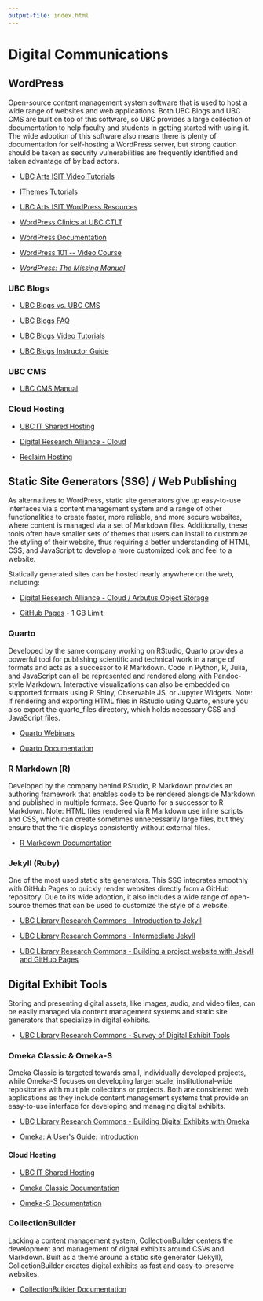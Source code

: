 ```yaml
---
output-file: index.html
---
```


# Digital Communications

## WordPress

Open-source content management system software that is used to host a wide range
of websites and web applications. Both UBC Blogs and UBC CMS are built on top of
this software, so UBC provides a large collection of documentation to help
faculty and students in getting started with using it. The wide adoption of this
software also means there is plenty of documentation for self-hosting a
WordPress server, but strong caution should be taken as security vulnerabilities
are frequently identified and taken advantage of by bad actors.

- [UBC Arts ISIT Video Tutorials](https://isit.web.arts.ubc.ca/video-tutorial-introduction-to-ubc-cms/)

- [IThemes Tutorials](https://ithemes.com/tutorials/)

- [UBC Arts ISIT WordPress Resources](https://isit.arts.ubc.ca/resources/)

- [WordPress Clinics at UBC CTLT](https://events.ctlt.ubc.ca/?s=wordpress)

- [WordPress Documentation](https://wordpress.org/documentation/)

- [WordPress 101 -- Video Course](https://learning.oreilly.com/videos/wordpress-101/9781800566415/?sso_link=yes&sso_link_from=univ-british-columbia)

- _[WordPress: The Missing Manual](https://go.exlibris.link/qfbFTbLz)_

### UBC Blogs

- [UBC Blogs vs. UBC CMS](https://support.cms.ubc.ca/cms-manual/getting-started/differences-between-ubc-cms-and-ubc-blogs/)

- [UBC Blogs FAQ](https://blogs.ubc.ca/faq/)

- [UBC Blogs Video Tutorials](https://wiki.ubc.ca/UBC_Blogs_Screencasts)

- [UBC Blogs Instructor Guide](https://lthub.ubc.ca/guides/ubc-blogs-instructor-guide/)

### UBC CMS

- [UBC CMS Manual](https://support.cms.ubc.ca/cms-manual/)

### Cloud Hosting

- [UBC IT Shared Hosting](https://it.ubc.ca/services/web-servers-storage/shared-web-hosting)

- [Digital Research Alliance - Cloud](https://docs.alliancecan.ca/wiki/Cloud#Preparing_your_request)

- [Reclaim Hosting](https://www.reclaimhosting.com/)

## Static Site Generators (SSG) / Web Publishing

As alternatives to WordPress, static site generators give up easy-to-use
interfaces via a content management system and a range of other functionalities
to create faster, more reliable, and more secure websites, where content is
managed via a set of Markdown files. Additionally, these tools often have
smaller sets of themes that users can install to customize the styling of their
website, thus requiring a better understanding of HTML, CSS, and JavaScript to
develop a more customized look and feel to a website.

Statically generated sites can be hosted nearly anywhere on the web, including:

- [Digital Research Alliance - Cloud / Arbutus Object Storage](https://docs.alliancecan.ca/wiki/Arbutus_object_storage)

- [GitHub Pages](https://docs.github.com/en/pages) - 1 GB Limit

### Quarto

Developed by the same company working on RStudio, Quarto provides a powerful
tool for publishing scientific and technical work in a range of formats and acts
as a successor to R Markdown. Code in Python, R, Julia, and JavaScript can all
be represented and rendered along with Pandoc-style Markdown. Interactive
visualizations can also be embedded on supported formats using R Shiny,
Observable JS, or Jupyter Widgets. Note: If rendering and exporting HTML files
in RStudio using Quarto, ensure you also export the quarto_files directory,
which holds necessary CSS and JavaScript files.

- [Quarto Webinars](https://mint.westdri.ca/tools/quarto_webinar.html)

- [Quarto Documentation](https://quarto.org/docs/guide/)

### R Markdown (R)

Developed by the company behind RStudio, R Markdown provides an authoring
framework that enables code to be rendered alongside Markdown and published in
multiple formats. See Quarto for a successor to R Markdown. Note: HTML files
rendered via R Markdown use inline scripts and CSS, which can create sometimes
unnecessarily large files, but they ensure that the file displays consistently
without external files.

- [R Markdown Documentation](https://rmarkdown.rstudio.com/lesson-1.html)

### Jekyll (Ruby)

One of the most used static site generators. This SSG integrates smoothly with
GitHub Pages to quickly render websites directly from a GitHub repository. Due
to its wide adoption, it also includes a wide range of open-source themes that
can be used to customize the style of a website.

- [UBC Library Research Commons - Introduction to Jekyll](https://ubc-library-rc.github.io/intro-jekyll)

- [UBC Library Research Commons - Intermediate Jekyll](https://ubc-library-rc.github.io/intermediate-Jekyll/)

- [UBC Library Research Commons - Building a project website with Jekyll and GitHub Pages](https://ubc-library-rc.github.io/intro-project-sites/)

## Digital Exhibit Tools

Storing and presenting digital assets, like images, audio, and video files, can
be easily managed via content management systems and static site generators that
specialize in digital exhibits.

- [UBC Library Research Commons - Survey of Digital Exhibit Tools](https://ubc-library-rc.github.io/digital-exhibits-survey/)

### Omeka Classic & Omeka-S

Omeka Classic is targeted towards small, individually developed projects, while
Omeka-S focuses on developing larger scale, institutional-wide repositories with
multiple collections or projects. Both are considered web applications as they
include content management systems that provide an easy-to-use interface for
developing and managing digital exhibits.

- [UBC Library Research Commons - Building Digital Exhibits with Omeka](https://github.com/ubc-library-rc/intro-omeka)

- [Omeka: A User's Guide: Introduction](https://guides.library.illinois.edu/omeka/intro)

#### Cloud Hosting

- [UBC IT Shared Hosting](https://it.ubc.ca/services/web-servers-storage/shared-web-hosting)

- [Omeka Classic Documentation](https://omeka.org/classic/docs/)

- [Omeka-S Documentation](https://omeka.org/s/docs/user-manual/)

### CollectionBuilder

Lacking a content management system, CollectionBuilder centers the development
and management of digital exhibits around CSVs and Markdown. Built as a theme
around a static site generator (Jekyll), CollectionBuilder creates digital
exhibits as fast and easy-to-preserve websites.

- [CollectionBuilder Documentation](https://collectionbuilder.github.io/cb-docs/)
